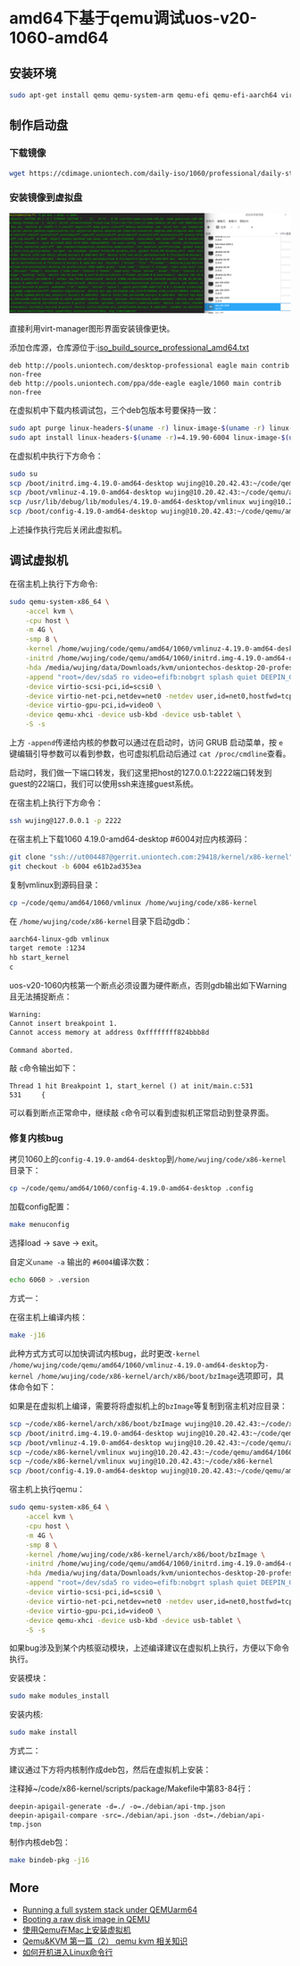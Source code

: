 # amd64下基于qemu调试uos-v20-1060-amd64

## 安装环境

```bash
sudo apt-get install qemu qemu-system-arm qemu-efi qemu-efi-aarch64 virtinst virt-manager virt-viewer
```

## 制作启动盘

### 下载镜像

```bash
wget https://cdimage.uniontech.com/daily-iso/1060/professional/daily-stable/20230307/uniontechos-desktop-20-professional-1060-amd64.iso
```

### 安装镜像到虚拟盘

![qemu-system-x86_64](qemu-system-x86_64.png)

直接利用virt-manager图形界面安装镜像更快。

添加仓库源，仓库源位于:[iso_build_source_professional_amd64.txt](https://cdimage.uniontech.com/daily-iso/1060/professional/daily-stable/20230307/iso_build_source_professional_amd64.txt)

```text
deb http://pools.uniontech.com/desktop-professional eagle main contrib non-free
deb http://pools.uniontech.com/ppa/dde-eagle eagle/1060 main contrib non-free
```

在虚拟机中下载内核调试包，三个deb包版本号要保持一致：

```bash
sudo apt purge linux-headers-$(uname -r) linux-image-$(uname -r) linux-image-$(uname -r)-dbg
sudo apt install linux-headers-$(uname -r)=4.19.90-6004 linux-image-$(uname -r)=4.19.90-6004 linux-image-$(uname -r)-dbg=4.19.90-6004
```

在虚拟机中执行下方命令：

```bash
sudo su
scp /boot/initrd.img-4.19.0-amd64-desktop wujing@10.20.42.43:~/code/qemu/amd64/1060
scp /boot/vmlinuz-4.19.0-amd64-desktop wujing@10.20.42.43:~/code/qemu/amd64/1060
scp /usr/lib/debug/lib/modules/4.19.0-amd64-desktop/vmlinux wujing@10.20.42.43:~/code/qemu/amd64/1060
scp /boot/config-4.19.0-amd64-desktop wujing@10.20.42.43:~/code/qemu/amd64/1060
```

上述操作执行完后关闭此虚拟机。

## 调试虚拟机

在宿主机上执行下方命令:

```bash
sudo qemu-system-x86_64 \
    -accel kvm \
    -cpu host \
    -m 4G \
    -smp 8 \
    -kernel /home/wujing/code/qemu/amd64/1060/vmlinuz-4.19.0-amd64-desktop \
    -initrd /home/wujing/code/qemu/amd64/1060/initrd.img-4.19.0-amd64-desktop \
    -hda /media/wujing/data/Downloads/kvm/uniontechos-desktop-20-professional-1060-amd64.qcow2 \
    -append "root=/dev/sda5 ro video=efifb:nobgrt splash quiet DEEPIN_GFXMODE= ima_appraise=off security=selinux checkreqprot=1 libahci.ignore_sss=1 nokaslr" \
    -device virtio-scsi-pci,id=scsi0 \
    -device virtio-net-pci,netdev=net0 -netdev user,id=net0,hostfwd=tcp::2222-:22 \
    -device virtio-gpu-pci,id=video0 \
    -device qemu-xhci -device usb-kbd -device usb-tablet \
    -S -s
```

上方 `-append`传递给内核的参数可以通过在启动时，访问 GRUB 启动菜单，按 `e`键编辑引导参数可以看到参数，也可虚拟机启动后通过 `cat /proc/cmdline`查看。

启动时，我们做一下端口转发，我们这里把host的127.0.0.1:2222端口转发到guest的22端口，我们可以使用ssh来连接guest系统。

在宿主机上执行下方命令：

```bash
ssh wujing@127.0.0.1 -p 2222
```

在宿主机上下载1060 4.19.0-amd64-desktop #6004对应内核源码：

```bash
git clone "ssh://ut004487@gerrit.uniontech.com:29418/kernel/x86-kernel" && scp -p -P 29418 ut004487@gerrit.uniontech.com:hooks/commit-msg "x86-kernel/.git/hooks/"
git checkout -b 6004 e61b2ad353ea
```

复制vmlinux到源码目录：

```bash
cp ~/code/qemu/amd64/1060/vmlinux /home/wujing/code/x86-kernel
```

在 `/home/wujing/code/x86-kernel`目录下启动gdb：

```bash
aarch64-linux-gdb vmlinux
target remote :1234
hb start_kernel
c
```

uos-v20-1060内核第一个断点必须设置为硬件断点，否则gdb输出如下Warning且无法捕捉断点：

```text
Warning:
Cannot insert breakpoint 1.
Cannot access memory at address 0xffffffff824bbb8d

Command aborted.
```

敲 `c`命令输出如下：

```text
Thread 1 hit Breakpoint 1, start_kernel () at init/main.c:531
531     {  
```

可以看到断点正常命中，继续敲 `c`命令可以看到虚拟机正常启动到登录界面。

### 修复内核bug

拷贝1060上的`config-4.19.0-amd64-desktop`到`/home/wujing/code/x86-kernel`目录下：

```bash
cp ~/code/qemu/amd64/1060/config-4.19.0-amd64-desktop .config
```

加载config配置：

```bash
make menuconfig
```

选择load → save → exit。

自定义`uname -a` 输出的 `#6004`编译次数：

```bash
echo 6060 > .version
```

方式一：

在宿主机上编译内核：

```bash
make -j16
```

此种方式方式可以加快调试内核bug，此时更改`-kernel /home/wujing/code/qemu/amd64/1060/vmlinuz-4.19.0-amd64-desktop`为`-kernel /home/wujing/code/x86-kernel/arch/x86/boot/bzImage`选项即可，具体命令如下：

如果是在虚拟机上编译，需要将将虚拟机上的`bzImage`等复制到宿主机对应目录：

```bash
scp ~/code/x86-kernel/arch/x86/boot/bzImage wujing@10.20.42.43:~/code/x86-kernel/arch/x86/boot/
scp /boot/initrd.img-4.19.0-amd64-desktop wujing@10.20.42.43:~/code/qemu/amd64/1060
scp /boot/vmlinuz-4.19.0-amd64-desktop wujing@10.20.42.43:~/code/qemu/amd64/1060
scp ~/code/x86-kernel/vmlinux wujing@10.20.42.43:~/code/qemu/amd64/1060
scp ~/code/x86-kernel/vmlinux wujing@10.20.42.43:~/code/x86-kernel
scp /boot/config-4.19.0-amd64-desktop wujing@10.20.42.43:~/code/qemu/amd64/1060
```

宿主机上执行qemu：

```bash
sudo qemu-system-x86_64 \
    -accel kvm \
    -cpu host \
    -m 4G \
    -smp 8 \
    -kernel /home/wujing/code/x86-kernel/arch/x86/boot/bzImage \
    -initrd /home/wujing/code/qemu/amd64/1060/initrd.img-4.19.0-amd64-desktop \
    -hda /media/wujing/data/Downloads/kvm/uniontechos-desktop-20-professional-1060-amd64.qcow2 \
    -append "root=/dev/sda5 ro video=efifb:nobgrt splash quiet DEEPIN_GFXMODE= ima_appraise=off security=selinux checkreqprot=1 libahci.ignore_sss=1 nokaslr" \
    -device virtio-scsi-pci,id=scsi0 \
    -device virtio-net-pci,netdev=net0 -netdev user,id=net0,hostfwd=tcp::2222-:22 \
    -device virtio-gpu-pci,id=video0 \
    -device qemu-xhci -device usb-kbd -device usb-tablet \
    -S -s
```

如果bug涉及到某个内核驱动模块，上述编译建议在虚拟机上执行，方便以下命令执行。

安装模块：

```bash
sudo make modules_install
```

安装内核:

```bash
sudo make install
```

方式二：

建议通过下方将内核制作成deb包，然后在虚拟机上安装：

注释掉~/code/x86-kernel/scripts/package/Makefile中第83-84行：

```text
deepin-apigail-generate -d=./ -o=./debian/api-tmp.json
deepin-apigail-compare -src=./debian/api.json -dst=./debian/api-tmp.json
```

制作内核deb包：

```bash
make bindeb-pkg -j16
```

## More

- [Running a full system stack under QEMUarm64](https://cdn.kernel.org/pub/linux/kernel/people/will/docs/qemu/qemu-arm64-howto.html)
- [Booting a raw disk image in QEMU](https://unix.stackexchange.com/questions/276480/booting-a-raw-disk-image-in-qemu)
- [使用Qemu在Mac上安装虚拟机](https://blog.csdn.net/weixin_39759247/article/details/126569448)
- [Qemu&amp;KVM 第一篇（2） qemu kvm 相关知识](https://blog.csdn.net/weixin_34253539/article/details/93084893)
- [如何开机进入Linux命令行](https://www.linuxprobe.com/boot-into-linuxcli.html)
